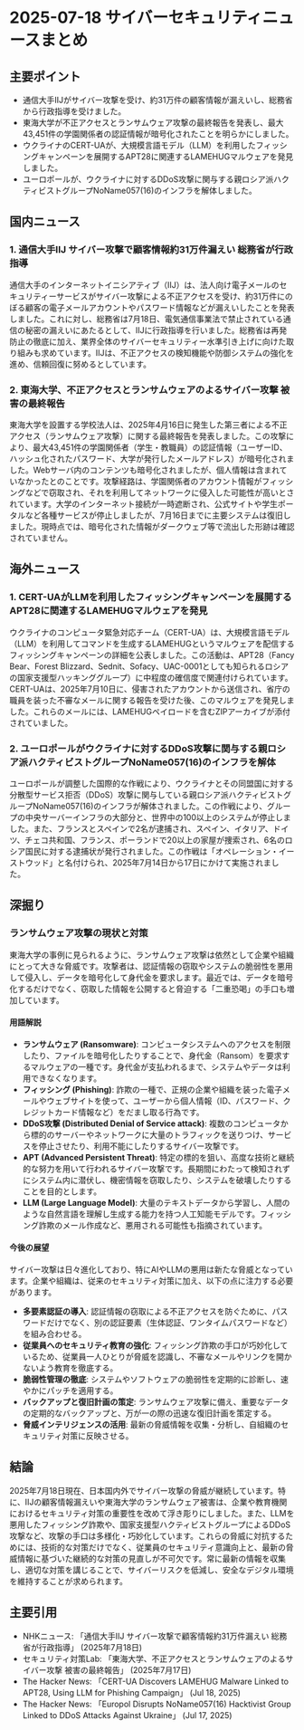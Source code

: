 # 2025-07-18 サイバーセキュリティニュースまとめ

## 主要ポイント

*   通信大手IIJがサイバー攻撃を受け、約31万件の顧客情報が漏えいし、総務省から行政指導を受けました。
*   東海大学が不正アクセスとランサムウェア攻撃の最終報告を発表し、最大43,451件の学園関係者の認証情報が暗号化されたことを明らかにしました。
*   ウクライナのCERT-UAが、大規模言語モデル（LLM）を利用したフィッシングキャンペーンを展開するAPT28に関連するLAMEHUGマルウェアを発見しました。
*   ユーロポールが、ウクライナに対するDDoS攻撃に関与する親ロシア派ハクティビストグループNoName057(16)のインフラを解体しました。

## 国内ニュース

### 1. 通信大手IIJ サイバー攻撃で顧客情報約31万件漏えい 総務省が行政指導

通信大手のインターネットイニシアティブ（IIJ）は、法人向け電子メールのセキュリティーサービスがサイバー攻撃による不正アクセスを受け、約31万件にのぼる顧客の電子メールアカウントやパスワード情報などが漏えいしたことを発表しました。これに対し、総務省は7月18日、電気通信事業法で禁止されている通信の秘密の漏えいにあたるとして、IIJに行政指導を行いました。総務省は再発防止の徹底に加え、業界全体のサイバーセキュリティー水準引き上げに向けた取り組みも求めています。IIJは、不正アクセスの検知機能や防御システムの強化を進め、信頼回復に努めるとしています。

### 2. 東海大学、不正アクセスとランサムウェアのよるサイバー攻撃 被害の最終報告

東海大学を設置する学校法人は、2025年4月16日に発生した第三者による不正アクセス（ランサムウェア攻撃）に関する最終報告を発表しました。この攻撃により、最大43,451件の学園関係者（学生・教職員）の認証情報（ユーザーID、ハッシュ化されたパスワード、大学が発行したメールアドレス）が暗号化されました。Webサーバ内のコンテンツも暗号化されましたが、個人情報は含まれていなかったとのことです。攻撃経路は、学園関係者のアカウント情報がフィッシングなどで窃取され、それを利用してネットワークに侵入した可能性が高いとされています。大学のインターネット接続が一時遮断され、公式サイトや学生ポータルなど各種サービスが停止しましたが、7月16日までに主要システムは復旧しました。現時点では、暗号化された情報がダークウェブ等で流出した形跡は確認されていません。

## 海外ニュース

### 1. CERT-UAがLLMを利用したフィッシングキャンペーンを展開するAPT28に関連するLAMEHUGマルウェアを発見

ウクライナのコンピュータ緊急対応チーム（CERT-UA）は、大規模言語モデル（LLM）を利用してコマンドを生成するLAMEHUGというマルウェアを配信するフィッシングキャンペーンの詳細を公表しました。この活動は、APT28（Fancy Bear、Forest Blizzard、Sednit、Sofacy、UAC-0001としても知られるロシアの国家支援型ハッキンググループ）に中程度の確信度で関連付けられています。CERT-UAは、2025年7月10日に、侵害されたアカウントから送信され、省庁の職員を装った不審なメールに関する報告を受けた後、このマルウェアを発見しました。これらのメールには、LAMEHUGペイロードを含むZIPアーカイブが添付されていました。

### 2. ユーロポールがウクライナに対するDDoS攻撃に関与する親ロシア派ハクティビストグループNoName057(16)のインフラを解体

ユーロポールが調整した国際的な作戦により、ウクライナとその同盟国に対する分散型サービス拒否（DDoS）攻撃に関与している親ロシア派ハクティビストグループNoName057(16)のインフラが解体されました。この作戦により、グループの中央サーバーインフラの大部分と、世界中の100以上のシステムが停止しました。また、フランスとスペインで2名が逮捕され、スペイン、イタリア、ドイツ、チェコ共和国、フランス、ポーランドで20以上の家屋が捜索され、6名のロシア国民に対する逮捕状が発行されました。この作戦は「オペレーション・イーストウッド」と名付けられ、2025年7月14日から17日にかけて実施されました。

## 深掘り

### ランサムウェア攻撃の現状と対策

東海大学の事例に見られるように、ランサムウェア攻撃は依然として企業や組織にとって大きな脅威です。攻撃者は、認証情報の窃取やシステムの脆弱性を悪用して侵入し、データを暗号化して身代金を要求します。最近では、データを暗号化するだけでなく、窃取した情報を公開すると脅迫する「二重恐喝」の手口も増加しています。

#### 用語解説

*   **ランサムウェア (Ransomware)**: コンピュータシステムへのアクセスを制限したり、ファイルを暗号化したりすることで、身代金（Ransom）を要求するマルウェアの一種です。身代金が支払われるまで、システムやデータは利用できなくなります。
*   **フィッシング (Phishing)**: 詐欺の一種で、正規の企業や組織を装った電子メールやウェブサイトを使って、ユーザーから個人情報（ID、パスワード、クレジットカード情報など）をだまし取る行為です。
*   **DDoS攻撃 (Distributed Denial of Service attack)**: 複数のコンピュータから標的のサーバーやネットワークに大量のトラフィックを送りつけ、サービスを停止させたり、利用不能にしたりするサイバー攻撃です。
*   **APT (Advanced Persistent Threat)**: 特定の標的を狙い、高度な技術と継続的な努力を用いて行われるサイバー攻撃です。長期間にわたって検知されずにシステム内に潜伏し、機密情報を窃取したり、システムを破壊したりすることを目的とします。
*   **LLM (Large Language Model)**: 大量のテキストデータから学習し、人間のような自然言語を理解し生成する能力を持つ人工知能モデルです。フィッシング詐欺のメール作成など、悪用される可能性も指摘されています。

#### 今後の展望

サイバー攻撃は日々進化しており、特にAIやLLMの悪用は新たな脅威となっています。企業や組織は、従来のセキュリティ対策に加え、以下の点に注力する必要があります。

*   **多要素認証の導入**: 認証情報の窃取による不正アクセスを防ぐために、パスワードだけでなく、別の認証要素（生体認証、ワンタイムパスワードなど）を組み合わせる。
*   **従業員へのセキュリティ教育の強化**: フィッシング詐欺の手口が巧妙化しているため、従業員一人ひとりが脅威を認識し、不審なメールやリンクを開かないよう教育を徹底する。
*   **脆弱性管理の徹底**: システムやソフトウェアの脆弱性を定期的に診断し、速やかにパッチを適用する。
*   **バックアップと復旧計画の策定**: ランサムウェア攻撃に備え、重要なデータの定期的なバックアップと、万が一の際の迅速な復旧計画を策定する。
*   **脅威インテリジェンスの活用**: 最新の脅威情報を収集・分析し、自組織のセキュリティ対策に反映させる。

## 結論

2025年7月18日現在、日本国内外でサイバー攻撃の脅威が継続しています。特に、IIJの顧客情報漏えいや東海大学のランサムウェア被害は、企業や教育機関におけるセキュリティ対策の重要性を改めて浮き彫りにしました。また、LLMを悪用したフィッシング詐欺や、国家支援型ハクティビストグループによるDDoS攻撃など、攻撃の手口は多様化・巧妙化しています。これらの脅威に対抗するためには、技術的な対策だけでなく、従業員のセキュリティ意識向上と、最新の脅威情報に基づいた継続的な対策の見直しが不可欠です。常に最新の情報を収集し、適切な対策を講じることで、サイバーリスクを低減し、安全なデジタル環境を維持することが求められます。

## 主要引用

*   NHKニュース: 「通信大手IIJ サイバー攻撃で顧客情報約31万件漏えい 総務省が行政指導」 (2025年7月18日)
*   セキュリティ対策Lab: 「東海大学、不正アクセスとランサムウェアのよるサイバー攻撃 被害の最終報告」 (2025年7月17日)
*   The Hacker News: 「CERT-UA Discovers LAMEHUG Malware Linked to APT28, Using LLM for Phishing Campaign」 (Jul 18, 2025)
*   The Hacker News: 「Europol Disrupts NoName057(16) Hacktivist Group Linked to DDoS Attacks Against Ukraine」 (Jul 17, 2025)


